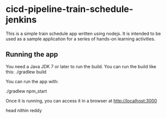 # cicd-pipeline-train-schedule-jenkins

This is a simple train schedule app written using nodejs. It is intended to be used as a sample application for a series of hands-on learning activities.

## Running the app

You need a Java JDK 7 or later to run the build. You can run the build like this:
./gradlew build

You can run the app with:

./gradlew npm_start

Once it is running, you can access it in a browser at [http://localhost:3000](http://localhost:3000)

head
nithin reddy 
